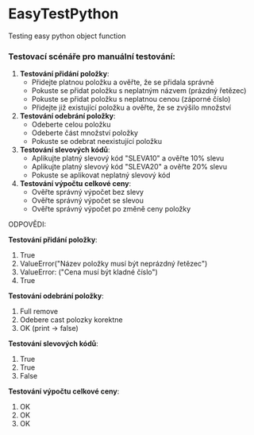 # EasyTestPython
Testing easy python object function
### Testovací scénáře pro manuální testování:

1. **Testování přidání položky**:
    - Přidejte platnou položku a ověřte, že se přidala správně
    - Pokuste se přidat položku s neplatným názvem (prázdný řetězec)
    - Pokuste se přidat položku s neplatnou cenou (záporné číslo)
    - Přidejte již existující položku a ověřte, že se zvýšilo množství
2. **Testování odebrání položky**:
    - Odeberte celou položku
    - Odeberte část množství položky
    - Pokuste se odebrat neexistující položku
3. **Testování slevových kódů**:
    - Aplikujte platný slevový kód "SLEVA10" a ověřte 10% slevu
    - Aplikujte platný slevový kód "SLEVA20" a ověřte 20% slevu
    - Pokuste se aplikovat neplatný slevový kód
4. **Testování výpočtu celkové ceny**:
    - Ověřte správný výpočet bez slevy
    - Ověřte správný výpočet se slevou
    - Ověřte správný výpočet po změně ceny položky

ODPOVĚDI:

**Testování přidání položky**:
1. True
2. ValueError("Název položky musí být neprázdný řetězec")
3. ValueError: ("Cena musí být kladné číslo")
4. True

**Testování odebrání položky**:
1. Full remove
2. Odebere cast polozky korektne
3. OK (print -> false)

**Testování slevových kódů**:
1. True
2. True
3. False

**Testování výpočtu celkové ceny**:
1. OK
2. OK
3. OK
